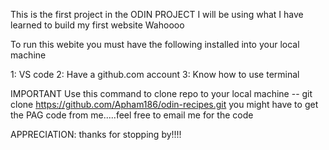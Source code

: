 This is the first project in the ODIN PROJECT
I will be using what I have learned to build my first website
Wahoooo

To run this webite you must have the following installed into your local machine

1: VS code
2: Have a github.com account
3: Know how to use terminal

IMPORTANT
Use this command to clone repo to your local machine
-- git clone https://github.com/Apham186/odin-recipes.git
you might have to get the PAG code from me.....feel free to email me for the code

APPRECIATION:
thanks for stopping by!!!!
